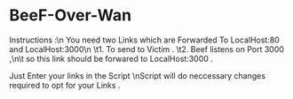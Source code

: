 # BeeF-Over-Wan

Instructions :\n
You need two Links  which are Forwarded To LocalHost:80 and LocalHost:3000\n
\t1. To send to Victim .
\t2. Beef listens on Port 3000 ,\n\t   so this link should be forwared to LocalHost:3000 .
	
Just Enter your links in the Script \nScript will do neccessary changes required to opt for your Links .
